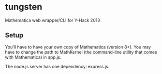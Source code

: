 tungsten
========

Mathematica web wrapper/CLI for Y-Hack 2013

Setup
-----

You'll have to have your own copy of Mathematica (version 8+).
You may have to change the path to MathKernel (the command-line utility that comes with Mathematica) in app.js.

The node.js server has one dependency: express.js.
